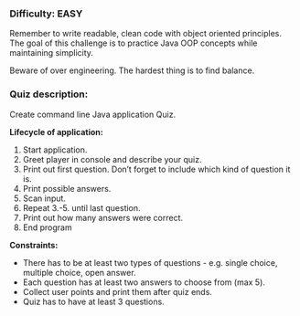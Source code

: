 ### Difficulty: EASY
Remember to write readable, clean code with object oriented principles. The goal of this challenge is to practice Java OOP concepts while maintaining simplicity.

Beware of over engineering. The hardest thing is to find balance.

### Quiz description:
Create command line Java application Quiz.

**Lifecycle of application:**
1. Start application.
2. Greet player in console and describe your quiz.
3. Print out first question. Don’t forget to include which kind of question it is.
4. Print possible answers.
5. Scan input.
6. Repeat 3.-5. until last question.
7. Print out how many answers were correct.
8. End program

**Constraints:**
- There has to be at least two types of questions - e.g. single choice, multiple choice, open answer.
- Each question has at least two answers to choose from (max 5).
- Collect user points and print them after quiz ends.
- Quiz has to have at least 3 questions.